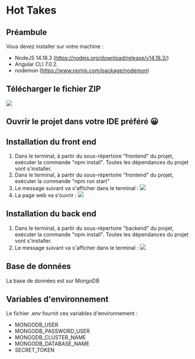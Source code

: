 # Hot Takes

## Préambule

Vous devez installer sur votre machine :

- NodeJS 14.18.3 (https://nodejs.org/download/release/v14.18.3/)
- Angular CLI 7.0.2.
- nodemon (https://www.npmjs.com/package/nodemon)

## Télécharger le fichier ZIP

**![](https://lh6.googleusercontent.com/nyTM2KyJvDkSX_hdOeIsBA2WgcRd8tspYz1TO1OAH6GimkesT7WGk5um4dn5bdyvVElJ2gjgRjj2FZnXtzgr7LQ1_d0ZZGo5_6s0BafgfSEa2ZsWmcduEcoVwMA5pp4gFV9D4EZy)**

## Ouvrir le projet dans votre IDE préféré &#x1F600;

## Installation du front end

1.  Dans le terminal, à partir du sous-répertoire "frontend" du projet, exécuter la commande "npm install". Toutes les dépendances du projet vont s'installer.
2.  Dans le terminal, à partir du sous-répertoire "frontend" du projet, exécuter la commande "npm run start"
3.  Le message suivant va s'afficher dans le terminal :
    **![](https://lh3.googleusercontent.com/Zkjk2miWNKfWxbaLO2uzHfcynNqm7FPEC8m40r29S0WfPLwojr_uTaI1eyC5mglEairQHb_P3lxj6gkCVgYsOkW_XCuVxnsqjRY1MtE0Ei31xGFRGSvMW2xyhZmgAn-kEM7zJJyJ)**
4.  La page web va s'ouvrir :
    **![](https://lh6.googleusercontent.com/nwkHd1oiCeZF9jPPNgaKt7s30oJeGpWfSzRNEZFWI-12e49qW2Bh2XuLCjE2fxHkhVIKJjF80EiKNpg5UlYwx3xUqH06O6YUxlEjIWPzyvem6cN-kkZtH6lLKmAGgYOvi7kJ22eE)**

## Installation du back end

1.  Dans le terminal, à partir du sous-répertoire "backend" du projet, exécuter la commande "npm install". Toutes les dépendances du projet vont s'installer.
2.  Le message suivant va s'afficher dans le terminal :
    **![](https://lh5.googleusercontent.com/objpztLNvOx2ENzbopMtwZZ3b1Xo-x5Pl8mDQlSu8isMBy779lskGiG8uNndnDfzCCWRQVPEp7hu4gjc8cxxU_Fbpx7qpj_sI9TSGXuxyHV9EtH0IQpGur3KygX17Cy42X5A1SRE)**

## Base de données

La base de données est sur MongoDB

## Variables d'environnement

Le fichier .env fournit ces variables d'environnement :

- MONGODB_USER
- MONGODB_PASSWORD_USER
- MONGODB_CLUSTER_NAME
- MONGODB_DATABASE_NAME
- SECRET_TOKEN
